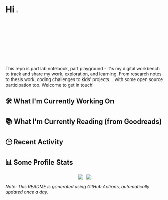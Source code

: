 # Hi <img src="https://media.giphy.com/media/hvRJCLFzcasrR4ia7z/giphy.gif" width="4%">

This repo is part lab notebook, part playground - it's my digital workbench to track and share my work, exploration, and learning. From research notes to thesis work, coding challenges to kids’ projects... with some open source participation too. Welcome to get in touch!

## 🛠️ What I'm Currently Working On

<!--PROJECTS-LIST:START-->
<!--PROJECTS-LIST:END-->

## 📚 What I'm Currently Reading (from Goodreads)

<!-- GOODREADS-LIST:START -->
<!-- GOODREADS-LIST:END -->

## 🕒 Recent Activity

<!--START_SECTION:activity-->
<!--END_SECTION:activity-->

## 📊 Some Profile Stats

<div align="center" style="display: flex; gap: 10px; flex-wrap: wrap; justify-content: center;">

<img src="https://github-readme-stats.vercel.app/api?username=angelicagardner&theme=dark&show_icons=true&count_private=true" />
<img src="https://github-readme-stats-anuraghazra1.vercel.app/api/top-langs/?username=angelicagardner&layout=compact&theme=dark" />

</div>

*Note: This README is generated using GitHub Actions, automatically updated once a day.*
